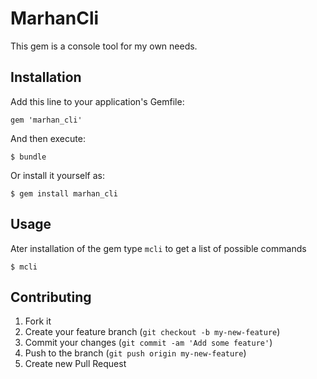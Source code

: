 # MarhanCli

This gem is a console tool for my own needs.

## Installation

Add this line to your application's Gemfile:

    gem 'marhan_cli'

And then execute:

    $ bundle

Or install it yourself as:

    $ gem install marhan_cli

## Usage

Ater installation of the gem type `mcli` to get a list of possible commands

    $ mcli

## Contributing

1. Fork it
2. Create your feature branch (`git checkout -b my-new-feature`)
3. Commit your changes (`git commit -am 'Add some feature'`)
4. Push to the branch (`git push origin my-new-feature`)
5. Create new Pull Request
